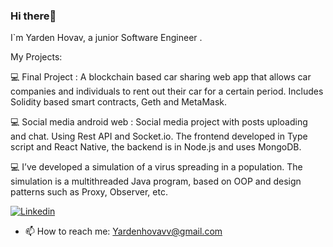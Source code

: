 ### Hi there👋

I`m Yarden Hovav, a junior Software Engineer .

  My Projects:
  
  💻 Final Project : A blockchain based car sharing web app that allows car companies and individuals to rent out their car for a certain period. Includes Solidity based smart contracts, Geth and MetaMask.

  💻 Social media android web : Social media project with posts uploading and chat. Using Rest API and Socket.io. The frontend developed in Type script and React Native, the backend is in Node.js and uses MongoDB.

  💻  I’ve developed a simulation of a virus spreading in a population. The simulation is a multithreaded Java program, based on OOP and design patterns such as Proxy, Observer, etc.


[![Linkedin](https://img.shields.io/badge/Linkedin-0e76a8?style=for-the-badge&logo=Linkedin&logoColor=white)](https://www.linkedin.com/)

- 📫 How to reach me: Yardenhovavv@gmail.com

<!--
**yardenho/Yardenho** is a ✨ _special_ ✨ repository because its `README.md` (this file) appears on your GitHub profile.

Here are some ideas to get you started:

- 🔭 I’m currently working on ...
- 🌱 I’m currently learning ...
- 👯 I’m looking to collaborate on ...
- 🤔 I’m looking for help with ...
- 💬 Ask me about ...
- 📫 How to reach me: ...
- 😄 Pronouns: ...
- ⚡ Fun fact: ...
-->


